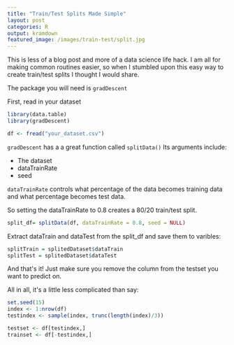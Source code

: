 ```yaml
---
title: "Train/Test Splits Made Simple"
layout: post
categories: R
output: kramdown
featured_image: /images/train-test/split.jpg
---
```


This is less of a blog post and more of a data science life hack.  I am all for making common routines easier, so when I stumbled upon this easy way to create train/test splits I thought I would share.

The package you will need is `gradDescent`

First, read in your dataset
```r
library(data.table)
library(gradDescent)

df <- fread("your_dataset.csv")
```

`gradDescent` has a a great function called `splitData()`
Its arguments include:
* The dataset
* dataTrainRate
* seed 

`dataTrainRate` controls what percentage of the data becomes training data and what percentage becomes test data.

So setting the dataTrainRate to 0.8 creates a 80/20 train/test split.

```r
split_df= splitData(df, dataTrainRate = 0.8, seed = NULL)
```
Extract dataTrain and dataTest from the split_df and save them to varibles:

```r
splitTrain = splitedDataset$dataTrain
splitTest = splitedDataset$dataTest
```
And that's it!  Just make sure you remove the column from the testset you want to predict on. 

All in all, it's a little less complicated than say:

```r
set.seed(15)
index <- 1:nrow(df)
testindex <- sample(index, trunc(length(index)/3))

testset <- df[testindex,]
trainset <- df[-testindex,]
```  
